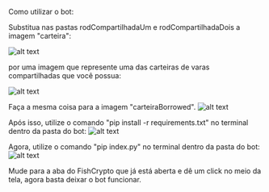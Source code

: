 Como utilizar o bot:

Substitua nas pastas rodCompartilhadaUm e rodCompartilhadaDois a imagem "carteira":

![alt text](https://github.com/cassioate/fishcrypto/blob/contaUnica/v1/readme/rodCompartilhada.png)

por uma imagem que represente uma das carteiras de varas compartilhadas que você possua:

![alt text](https://github.com/cassioate/fishcrypto/blob/contaUnica/v1/readme/Rods.png)

Faça a mesma coisa para a imagem "carteiraBorrowed".
![alt text](https://github.com/cassioate/fishcrypto/blob/contaUnica/v1/readme/rodCompartilhadaBorrowed.png)


Após isso, utilize o comando "pip install -r requirements.txt" no terminal dentro da pasta do bot:
![alt text](https://github.com/cassioate/fishcrypto/blob/contaUnica/v1/readme/pipInstall.png)


Agora, utilize o comando "pip index.py" no terminal dentro da pasta do bot:
![alt text](https://github.com/cassioate/fishcrypto/blob/contaUnica/v1/readme/pyIndex.png)

Mude para a aba do FishCrypto que já está aberta e dê um click no meio da tela, agora basta deixar o bot funcionar.
